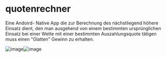 # quotenrechner

Eine Andoird- Native App die zur Berechnung des nächstliegend höhere Einsatz dient, den man ausgehend von einem bestimmten ursprünglichen Einsatz bei einer Wette mit einer bestimmten Auszahlungsquote tätigen muss einen "Glatten" Gewinn zu erhalten.

![image](https://user-images.githubusercontent.com/58815086/134701788-924328b5-9133-4c96-8c5a-14c89f90fbc4.png)![image](https://user-images.githubusercontent.com/58815086/134701822-b0a0b2b4-021f-4b87-a8ef-07391f0c451e.png)
